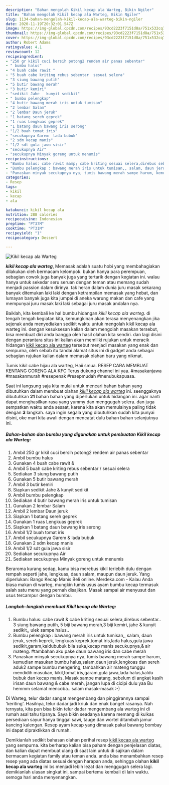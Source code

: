 ```yaml
---
description: "Bahan mengolah Kikil kecap ala Warteg, Bikin Ngiler"
title: "Bahan mengolah Kikil kecap ala Warteg, Bikin Ngiler"
slug: 1134-bahan-mengolah-kikil-kecap-ala-warteg-bikin-ngiler
date: 2020-11-19T20:32:01.547Z
image: https://img-global.cpcdn.com/recipes/93cd2223f7151d8a/751x532cq70/kikil-kecap-ala-warteg-foto-resep-utama.jpg
thumbnail: https://img-global.cpcdn.com/recipes/93cd2223f7151d8a/751x532cq70/kikil-kecap-ala-warteg-foto-resep-utama.jpg
cover: https://img-global.cpcdn.com/recipes/93cd2223f7151d8a/751x532cq70/kikil-kecap-ala-warteg-foto-resep-utama.jpg
author: Robert Adams
ratingvalue: 4.1
reviewcount: 12
recipeingredient:
- "250 gr kikil cuci bersih potong2 rendem air panas sebentar"
- " bumbu halus"
- "4 buah cabe rawit "
- "5 buah cabe kriting rebus sebentar  sesuai selera"
- "3 siung bawang putih"
- "5 butir bawang merah"
- "3 butir kemiri"
- "sedikit Jahe   kunyit sedikit"
- " bumbu pelengkap"
- "4 butir bawang merah iris untuk tumisan"
- "2 lembar Salam"
- "2 lembar Daun jeruk"
- "1 batang sereh geprek"
- "1 ruas Lengkuas geprek"
- "1 batang daun bawang iris serong"
- "1/2 buah tomat iris"
- "secukupnya Garem  lada bubuk"
- "2 sdm kecap manis"
- "1/2 sdt gula jawa sisir"
- "secukupnya Air"
- "secukupnya Minyak goreng untuk menumis"
recipeinstructions:
- "Bumbu halus: cabe rawit &amp; cabe kriting sesuai selera,direbus sebentar.. 3 siung bawang putih, 5 biji bawang merah,3 biji kemiri, jahe &amp; kunyit sedikit,, ulek sampe halus.."
- "Bumbu pelengkap : bawang merah iris untuk tumisan,, salam, daun jeruk, sereh keprek, lengkuas keprek,tomat iris,lada halus,gula jawa sedikit,garam,kaldububuk bila suka,kecap manis secukupnya,&amp; air mateng. #tambahan aku pake daun bawang iris dan cabe merah"
- "Panaskan minyak secukupnya nya, tumis bawang merah sampe harum, kemudian masukan bumbu halus,salam,daun jeruk,lengkoas dan sereh aduk2 sampe bumbu mengering, tambahkan air mateng tunggu mendidih masukan, kikil,tomat iris,garam,gula jawa,lada halus,kaldu bubuk dan kecap manis. Masak sampe matang, sebelum di angkat kasih irisan daun bawang &amp; cabe merah, jangan lupa di cicipi dulu yaa Bu hemmm selamat mencoba.. salam masak-masak :-)"
categories:
- Resep
tags:
- kikil
- kecap
- ala

katakunci: kikil kecap ala 
nutrition: 288 calories
recipecuisine: Indonesian
preptime: "PT37M"
cooktime: "PT31M"
recipeyield: "1"
recipecategory: Dessert

---
```



![Kikil kecap ala Warteg](https://img-global.cpcdn.com/recipes/93cd2223f7151d8a/751x532cq70/kikil-kecap-ala-warteg-foto-resep-utama.jpg)

<b><i>kikil kecap ala warteg</i></b>, Memasak adalah suatu hobi yang membahagiakan dilakukan oleh bermacam kelompok. bukan hanya para perempuan, sebagian cowok juga banyak juga yang tertarik dengan kegiatan ini. walau hanya untuk sekedar seru seruan dengan teman atau memang sudah menjadi passion dalam dirinya. tak heran dalam dunia juru masak sekarang banyak ditemukan laki laki dengan ketrampilan memasak yang hebat, dan lumayan banyak juga kita jumpai di aneka warung makan dan cafe yang mempunyai juru masak laki laki sebagai juru masak andalan nya.

Baiklah, kita kembali ke hal bumbu hidangan <i>kikil kecap ala warteg</i>. di tengah tengah kegiatan kita, kemungkinan akan terasa menyenangkan jika sejenak anda menyediakan sedikit waktu untuk mengolah kikil kecap ala warteg ini. dengan kesuksesan kalian dalam mengolah masakan tersebut, bisa membuat diri anda bangga oleh hasil olahan kita sendiri. dan lagi disini dengan perantara situs ini kalian akan memiliki rujukan untuk meracik hidangan <u>kikil kecap ala warteg</u> tersebut menjadi masakan yang enak dan sempurna, oleh sebab itu tandai alamat situs ini di gadget anda sebagai sebagian rujukan kalian dalam memasak olahan baru yang nikmat.

Tumis kikil cabe hijau ala warteg, Haii smua. RESEP CARA MEMBUAT KENTANG GORENG ALA KFC Terus dukung channel ini yaa. #masakanjawa #masakanmurah #resepenak #resepmudah #menubukapuasa.


Saat ini langsung saja kita mulai untuk mencari bahan bahan yang dibutuhkan dalam membuat olahan <u><i>kikil kecap ala warteg</i></u> ini. seenggaknya dibutuhkan <b>21</b> bahan bahan yang diperlukan untuk hidangan ini. agar nanti dapat menghasilkan rasa yang yummy dan menggugah selera. dan juga sempatkan waktu anda sesaat, karena kita akan memulainya paling tidak dengan <b>3</b> langkah. saya ingin segala yang dibutuhkan sudah kita punyai disini, oke mari kita awali dengan mencatat dulu bahan bahan selanjutnya ini.

<!--inarticleads1-->

##### Bahan-bahan dan bumbu yang digunakan untuk pembuatan Kikil kecap ala Warteg:

1. Ambil 250 gr kikil cuci bersih potong2 rendem air panas sebentar
1. Ambil  bumbu halus
1. Gunakan 4 buah cabe rawit &amp;
1. Ambil 5 buah cabe kriting rebus sebentar / sesuai selera
1. Sediakan 3 siung bawang putih
1. Gunakan 5 butir bawang merah
1. Ambil 3 butir kemiri
1. Siapkan sedikit Jahe  &amp; kunyit sedikit
1. Ambil  bumbu pelengkap
1. Sediakan 4 butir bawang merah iris untuk tumisan
1. Gunakan 2 lembar Salam
1. Ambil 2 lembar Daun jeruk
1. Siapkan 1 batang sereh geprek
1. Gunakan 1 ruas Lengkuas geprek
1. Siapkan 1 batang daun bawang iris serong
1. Ambil 1/2 buah tomat iris
1. Ambil secukupnya Garem &amp; lada bubuk
1. Gunakan 2 sdm kecap manis
1. Ambil 1/2 sdt gula jawa sisir
1. Sediakan secukupnya Air
1. Sediakan secukupnya Minyak goreng untuk menumis


Beraroma kurang sedap, kamu bisa merebus kikil terlebih dulu dengan rempah seperti jahe, lengkuas, daun salam, maupun daun jeruk. Yang diperlukan: Bango Kecap Manis Beli online. Merdeka.com - Kalau Anda biasa makan di warteg, mungkin tumis usus ayam bumbu kecap termasuk salah satu menu yang pernah disajikan. Masak sampai air menyusut dan usus tercampur dengan bumbu. 

<!--inarticleads2-->

##### Langkah-langkah membuat Kikil kecap ala Warteg:

1. Bumbu halus: cabe rawit &amp; cabe kriting sesuai selera,direbus sebentar.. 3 siung bawang putih, 5 biji bawang merah,3 biji kemiri, jahe &amp; kunyit sedikit,, ulek sampe halus..
1. Bumbu pelengkap : bawang merah iris untuk tumisan,, salam, daun jeruk, sereh keprek, lengkuas keprek,tomat iris,lada halus,gula jawa sedikit,garam,kaldububuk bila suka,kecap manis secukupnya,&amp; air mateng. #tambahan aku pake daun bawang iris dan cabe merah
1. Panaskan minyak secukupnya nya, tumis bawang merah sampe harum, kemudian masukan bumbu halus,salam,daun jeruk,lengkoas dan sereh aduk2 sampe bumbu mengering, tambahkan air mateng tunggu mendidih masukan, kikil,tomat iris,garam,gula jawa,lada halus,kaldu bubuk dan kecap manis. Masak sampe matang, sebelum di angkat kasih irisan daun bawang &amp; cabe merah, jangan lupa di cicipi dulu yaa Bu hemmm selamat mencoba.. salam masak-masak :-)


Di Warteg, telur dadar sangat mengembang dan pinggirannya sampai &#39;keriting&#39;. Hasilnya, telur dadar jadi kriuk dan enak banget rasanya. Nah ternyata, kita pun bisa bikin telur dadar mengembang ala warteg ini di rumah asal tahu tipsnya. Saya bikin seadanya karena memang di kulkas persediaan sayur hanya tinggal sawi, tauge dan wortel ditambah jamur kancing kalengan. Resep ayam kecap yang dimasak pakai bawang bombay ini dapat dipraktikkan di rumah. 

Demikianlah sedikit bahasan olahan perihal resep <u>kikil kecap ala warteg</u> yang sempurna. kita berharap kalian bisa paham dengan penjelasan diatas, dan kalian dapat membuat ulang di saat lain untuk di sajikan dalam bermacam kegiatan family atau teman anda. anda bisa menambahkan resep resep yang ada diatas sesuai dengan harapan anda, sehingga olahan <b>kikil kecap ala warteg</b> ini bs menjadi lebih lezat dan menggugah selera lagi. demikianlah ulasan singkat ini, sampai bertemu kembali di lain waktu. semoga hari anda menyenangkan.

